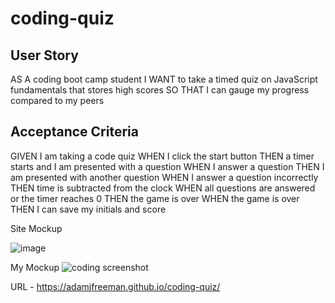 # coding-quiz


## User Story
AS A coding boot camp student
I WANT to take a timed quiz on JavaScript fundamentals that stores high scores
SO THAT I can gauge my progress compared to my peers


## Acceptance Criteria

GIVEN I am taking a code quiz
WHEN I click the start button
THEN a timer starts and I am presented with a question
WHEN I answer a question
THEN I am presented with another question
WHEN I answer a question incorrectly
THEN time is subtracted from the clock
WHEN all questions are answered or the timer reaches 0
THEN the game is over
WHEN the game is over
THEN I can save my initials and score


Site Mockup

![image](https://user-images.githubusercontent.com/73137291/99881409-f9ddf200-2bd6-11eb-8eec-ba1c583ea42c.png)

My Mockup
![coding screenshot](https://user-images.githubusercontent.com/73137291/99935371-c954a000-2d1d-11eb-9a9d-34d8deceda06.png)



URL - https://adamjfreeman.github.io/coding-quiz/

